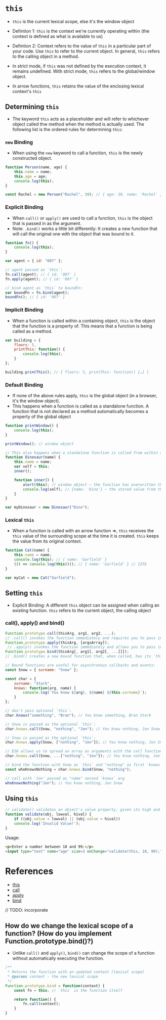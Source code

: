 # `this`
* `this` is the current lexical scope, else it's the window object

* Defintion 1: `this` is the context we're currently operating within (the context is defined as what is available to us)
* Defintion 2: Context refers to the value of `this` in a particular part of your code. Use `this` to refer to the current object. In general, `this` refers to the calling object in a method.

* In strict mode, if `this` was not defined by the execution context, it remains undefined. With strict mode, `this` refers to the global/window object.
* In arrow functions, `this` retains the value of the enclosing lexical context's `this`

## Determining `this`

* The keyword `this` acts as a placeholder and will refer to whichever object called thw method when the method is actually used. The following list is the ordered rules for determining `this`:

### `new` Binding

* When using the `new` keyword to call a function, `this` is the newly constructed object.

```javascript
function Person(name, age) {
	this.name = name;
	this.age = age;
	console.log(this);
}

const Rachel = new Person("Rachel", 30); // { age: 30, name: 'Rachel' }
```

### Explicit Binding
* When `call()` or `apply()` are used to call a function, `this` is the object that is passed in as the argument.
* Note: `.bind()` works a little bit differently: It creates a new function that will call the original one with the object that was bound to it.

```javascript
function fn() {
	console.log(this);
}

var agent = { id: "007" };

// agent passed as `this`:
fn.call(agent); // { id: '007' }
fn.apply(agent); // { id: '007' }

// bind agent as `this` to boundFn:
var boundFn = fn.bind(agent);
boundFn(); // { id: '007' }
```

### Implicit Binding

* When a function is called within a containing object, `this` is the object that the function is a property of. This means that a function is being called as a method.

```javascript
var building = {
	floors: 5,
	printThis: function() {
		console.log(this);
	}
};

building.printThis(); // { floors: 5, printThis: function() {…} }
```

### Default Binding

* If none of the above rules apply, `this` is the global object (in a browser, it's the window object).
* This happens when a function is called as a standalone function. A function that is not declared as a method automatically becomes a property of the global object

```javascript
function printWindow() {
	console.log(this);
}

printWindow(); // window object

// This also happens when a standalone function is called from within an outer function scope:
function Dinosaur(name) {
	this.name = name;
	var self = this;
	inner();

	function inner() {
		alert(this); // window object — the function has overwritten the `this` context
		console.log(self); // {name: 'Dino'} — the stored value from the outer context
	}
}

var myDinosaur = new Dinosaur("Dino");
```

### Lexical `this`

* When a function is called with an arrow function =>, `this` receives the `this` value of the surrounding scope at the time it is created. `this` keeps the value from its original context.

```javascript
function Cat(name) {
	this.name = name;
	console.log(this); // { name: 'Garfield' }
	(() => console.log(this))(); // { name: 'Garfield' } // IIFE
}

var myCat = new Cat("Garfield");
```

## Setting `this`
* Explicit Binding: A different `this` object can be assigned when calling an existing function. `this` refers to the current object, the calling object

### call(), apply() and bind()

```javascript
Function.prototype.call(thisArg, arg1, arg2, ...);
// .call() invokes the function immediately and requires you to pass in a list of comma-separated arguments
Function.prototype.apply(thisArg, [argsArray]);
 // .apply() invokes the function immediately and allows you to pass in arguments as an array
Function.prototype.bind(thisArg[, arg1[, arg2[, ...]]]);
// .bind() creates a new bound function that, when called, has its `this` keyword set to the provided value, with a given sequence of arguments preceding any provided when the new function is called

// Bound functions are useful for asynchronous callbacks and events:
const Snow = { surname: "Snow" };

const char = {
	surname: "Stark",
	knows: function(arg, name) {
		console.log(`You know ${arg}, ${name} ${this.surname}`);
	}
};

// don't pass optional `this`:
char.knows("something", "Bran"); // You know something, Bran Stark

// Snow is passed as the optional `this`: 
char.knows.call(Snow, "nothing", "Jon"); // You know nothing, Jon Snow

// Snow is passed as the optional `this`: 
char.knows.apply(Snow, ["nothing", "Jon"]);	// You know nothing, Jon Snow

// ES6 allows us to spread an array as arguments with the call function: 
char.knows.call(Snow, ...["nothing", "Jon"]); // You know nothing, Jon Snow

// bind the function with Snow as `this` and "nothing" as first `knows` arg
const whoKnowsNothing = char.knows.bind(Snow, "nothing");

// call with 'Jon' passed as "name" second `knows` arg
whoKnowsNothing("Jon"); // You know nothing, Jon Snow 
```

## Using `this`

```javascript
// validate() validates an object's value property, given its high and low values:
function validate(obj, lowval, hival) {
	if ((obj.value < lowval) || (obj.value > hival))
	console.log('Invalid Value!');
}
```

Usage:

```html
<p>Enter a number between 18 and 99:</p>
<input type="text" name="age" size=3 onChange="validate(this, 18, 99);">
```

# References
* [this](https://developer.mozilla.org/en-US/docs/Web/JavaScript/Reference/Operators/this)
* [call](https://developer.mozilla.org/en-US/docs/Web/JavaScript/Reference/Global_Objects/Function/call)
* [apply](https://developer.mozilla.org/en-US/docs/Web/JavaScript/Reference/Global_Objects/Function/apply)
* [bind](https://developer.mozilla.org/en-US/docs/Web/JavaScript/Reference/Global_Objects/Function/bind)

// TODO: incorporate

## How do we change the lexical scope of a function? (How do you implement Function.prototype.bind()?)
* Unlike `call()` and `apply()`, `bind()` can change the scope of a function without automatically executing the function.

```javascript
/**
 * Returns the function with an updated context (lexical scope)
 * @params context - the new lexical scope
 */
Function.prototype.bind = function(context) {
    const fn = this; // `this` is the function itself

    return function() {
        fn.call(context);
    }
}
```